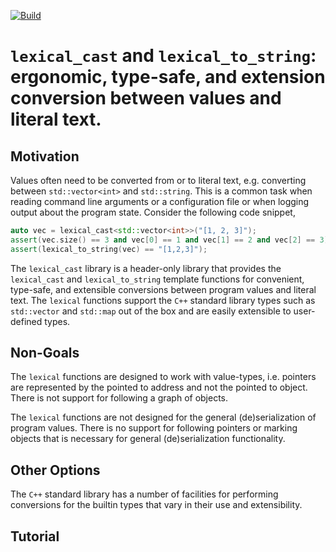 [![Build](https://github.com/cpp-core/lexical_cast/actions/workflows/build.yaml/badge.svg)](https://github.com/cpp-core/lexical_cast/actions/workflows/build.yaml)

# `lexical_cast` and `lexical_to_string`: ergonomic, type-safe, and extension conversion between values and literal text.

## Motivation

Values often need to be converted from or to literal text,
e.g. converting between `std::vector<int>` and `std::string`. This is
a common task when reading command line arguments or a configuration
file or when logging output about the program state. Consider the
following code snippet,

```c++
auto vec = lexical_cast<std::vector<int>>("[1, 2, 3]");
assert(vec.size() == 3 and vec[0] == 1 and vec[1] == 2 and vec[2] == 3);
assert(lexical_to_string(vec) == "[1,2,3]");
```

The `lexical_cast` library is a header-only library that provides the
`lexical_cast` and `lexical_to_string` template functions for
convenient, type-safe, and extensible conversions between program
values and literal text. The `lexical` functions support the `C++`
standard library types such as `std::vector` and `std::map` out of the
box and are easily extensible to user-defined types.

## Non-Goals

The `lexical` functions are designed to work with value-types,
i.e. pointers are represented by the pointed to address and not the
pointed to object. There is not support for following a graph of
objects.

The `lexical` functions are not designed for the general
(de)serialization of program values. There is no support for following
pointers or marking objects that is necessary for general
(de)serialization functionality.

## Other Options

The `C++` standard library has a number of facilities for performing
conversions for the builtin types that vary in their use and
extensibility.

## Tutorial
